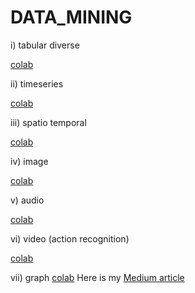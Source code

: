 # DATA_MINING
i) tabular diverse 

[colab](https://github.com/SanjayBhargavKudupudi/DATA_MINING/blob/main/tabular%20diverse%20/diverse.ipynb)

ii) timeseries

[colab](https://github.com/SanjayBhargavKudupudi/DATA_MINING/blob/main/timeseries/timeseries.ipynb)

iii) spatio temporal 

[colab](https://github.com/SanjayBhargavKudupudi/DATA_MINING/blob/main/spatio%20temporal/spatio.ipynb)

iv) image 

[colab](https://github.com/SanjayBhargavKudupudi/DATA_MINING/blob/main/image/image.ipynb)

v) audio

[colab](https://github.com/SanjayBhargavKudupudi/DATA_MINING/blob/main/audio/audio.ipynb)

vi) video (action recognition)

[colab](https://github.com/SanjayBhargavKudupudi/DATA_MINING/blob/main/video/video.ipynb)

vii) graph
[colab](https://github.com/SanjayBhargavKudupudi/DATA_MINING/blob/main/graph/graph.ipynb)
Here is my [Medium article](https://medium.com/@sanjaybhargavk007/leveraging-ai-to-enhance-data-analytics-a-journey-with-chatgpt-28db3ecdd4bf)
